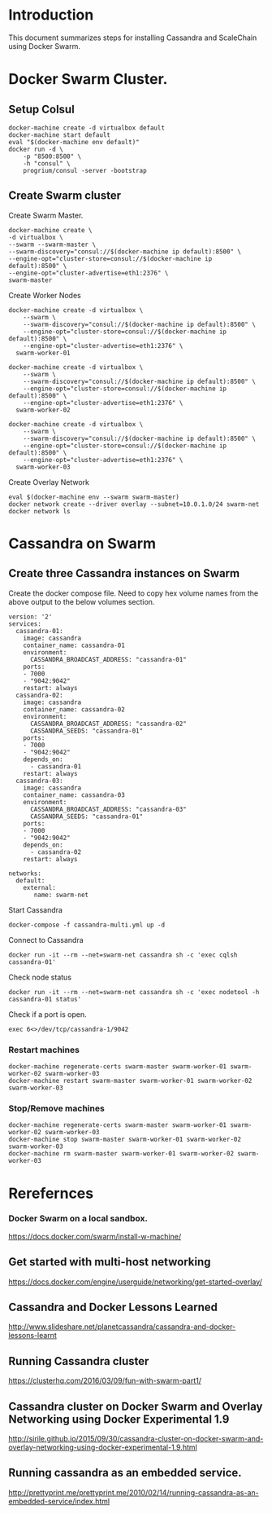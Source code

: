 # Introduction
This document summarizes steps for installing Cassandra and ScaleChain using Docker Swarm.

# Docker Swarm Cluster.
## Setup Colsul
```
docker-machine create -d virtualbox default
docker-machine start default
eval "$(docker-machine env default)"
docker run -d \
    -p "8500:8500" \
    -h "consul" \
    progrium/consul -server -bootstrap
```

## Create Swarm cluster
Create Swarm Master.
```
docker-machine create \
-d virtualbox \
--swarm --swarm-master \
--swarm-discovery="consul://$(docker-machine ip default):8500" \
--engine-opt="cluster-store=consul://$(docker-machine ip default):8500" \
--engine-opt="cluster-advertise=eth1:2376" \
swarm-master
```

Create Worker Nodes
```
docker-machine create -d virtualbox \
    --swarm \
    --swarm-discovery="consul://$(docker-machine ip default):8500" \
    --engine-opt="cluster-store=consul://$(docker-machine ip default):8500" \
    --engine-opt="cluster-advertise=eth1:2376" \
  swarm-worker-01
  
docker-machine create -d virtualbox \
    --swarm \
    --swarm-discovery="consul://$(docker-machine ip default):8500" \
    --engine-opt="cluster-store=consul://$(docker-machine ip default):8500" \
    --engine-opt="cluster-advertise=eth1:2376" \
  swarm-worker-02
    
docker-machine create -d virtualbox \
    --swarm \
    --swarm-discovery="consul://$(docker-machine ip default):8500" \
    --engine-opt="cluster-store=consul://$(docker-machine ip default):8500" \
    --engine-opt="cluster-advertise=eth1:2376" \
  swarm-worker-03    
```

Create Overlay Network
```
eval $(docker-machine env --swarm swarm-master)
docker network create --driver overlay --subnet=10.0.1.0/24 swarm-net
docker network ls
```

# Cassandra on Swarm
## Create three Cassandra instances on Swarm
Create the docker compose file. Need to copy hex volume names from the above output to the below volumes section.
```
version: '2'
services:
  cassandra-01:
    image: cassandra
    container_name: cassandra-01
    environment:
      CASSANDRA_BROADCAST_ADDRESS: "cassandra-01"
    ports:
    - 7000
    - "9042:9042"
    restart: always
  cassandra-02:
    image: cassandra
    container_name: cassandra-02
    environment:
      CASSANDRA_BROADCAST_ADDRESS: "cassandra-02"
      CASSANDRA_SEEDS: "cassandra-01"
    ports:
    - 7000
    - "9042:9042"
    depends_on:
      - cassandra-01
    restart: always
  cassandra-03:
    image: cassandra
    container_name: cassandra-03
    environment:
      CASSANDRA_BROADCAST_ADDRESS: "cassandra-03"
      CASSANDRA_SEEDS: "cassandra-01"
    ports:
    - 7000
    - "9042:9042"
    depends_on:
      - cassandra-02
    restart: always
        
networks:
  default:
    external:
       name: swarm-net
```

Start Cassandra
```
docker-compose -f cassandra-multi.yml up -d
```

Connect to Cassandra
```
docker run -it --rm --net=swarm-net cassandra sh -c 'exec cqlsh cassandra-01'
```

Check node status
```
docker run -it --rm --net=swarm-net cassandra sh -c 'exec nodetool -h cassandra-01 status'
```

Check if a port is open.
```
exec 6<>/dev/tcp/cassandra-1/9042
```

### Restart machines
```
docker-machine regenerate-certs swarm-master swarm-worker-01 swarm-worker-02 swarm-worker-03
docker-machine restart swarm-master swarm-worker-01 swarm-worker-02 swarm-worker-03
```

### Stop/Remove machines
```
docker-machine regenerate-certs swarm-master swarm-worker-01 swarm-worker-02 swarm-worker-03
docker-machine stop swarm-master swarm-worker-01 swarm-worker-02 swarm-worker-03
docker-machine rm swarm-master swarm-worker-01 swarm-worker-02 swarm-worker-03
```



# Rerefernces
### Docker Swarm on a local sandbox.
https://docs.docker.com/swarm/install-w-machine/
## Get started with multi-host networking
https://docs.docker.com/engine/userguide/networking/get-started-overlay/
## Cassandra and Docker Lessons Learned
http://www.slideshare.net/planetcassandra/cassandra-and-docker-lessons-learnt
## Running Cassandra cluster
https://clusterhq.com/2016/03/09/fun-with-swarm-part1/
## Cassandra cluster on Docker Swarm and Overlay Networking using Docker Experimental 1.9
http://sirile.github.io/2015/09/30/cassandra-cluster-on-docker-swarm-and-overlay-networking-using-docker-experimental-1.9.html
## Running cassandra as an embedded service.
http://prettyprint.me/prettyprint.me/2010/02/14/running-cassandra-as-an-embedded-service/index.html